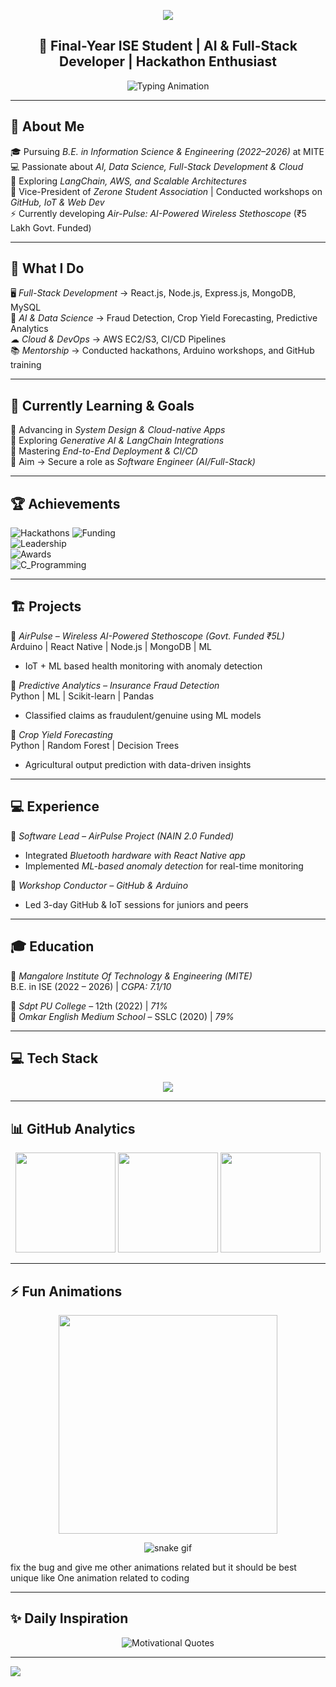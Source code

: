 <!-- 🌟 Super-Modernized GitHub Profile README for Neeraj Shetty -->

<!-- Banner -->
<p align="center">
  <img src="https://capsule-render.vercel.app/api?type=waving&height=250&text=Neeraj%20Shetty&fontAlign=50&fontAlignY=40&color=gradient" />
</p>

<h2 align="center">🚀 Final-Year ISE Student | AI & Full-Stack Developer | Hackathon Enthusiast</h2>

<p align="center">
  <img src="https://readme-typing-svg.herokuapp.com?font=Fira+Code&size=22&duration=3000&pause=1000&color=00F7FF&center=true&vCenter=true&width=650&lines=AI+%26+ML+Developer+🤖;Full-Stack+Developer+💻;Open+Source+Contributor+⚡;Hackathon+Finalist+🏆;Lifelong+Learner+📚" alt="Typing Animation"/>
</p>

---

## 💫 About Me  
🎓 Pursuing *B.E. in Information Science & Engineering (2022–2026)* at MITE  
💻 Passionate about *AI, Data Science, Full-Stack Development & Cloud*  
🌱 Exploring *LangChain, AWS, and Scalable Architectures*  
🤝 Vice-President of *Zerone Student Association* | Conducted workshops on *GitHub, IoT & Web Dev*  
⚡ Currently developing *Air-Pulse: AI-Powered Wireless Stethoscope* (₹5 Lakh Govt. Funded)  

---

## 🚀 What I Do  
🖥 *Full-Stack Development* → React.js, Node.js, Express.js, MongoDB, MySQL  
🤖 *AI & Data Science* → Fraud Detection, Crop Yield Forecasting, Predictive Analytics  
☁ *Cloud & DevOps* → AWS EC2/S3, CI/CD Pipelines  
📚 *Mentorship* → Conducted hackathons, Arduino workshops, and GitHub training  

---

## 🎯 Currently Learning & Goals  
📌 Advancing in *System Design & Cloud-native Apps*  
📌 Exploring *Generative AI & LangChain Integrations*  
📌 Mastering *End-to-End Deployment & CI/CD*  
📌 Aim → Secure a role as *Software Engineer (AI/Full-Stack)*  

---

## 🏆 Achievements  
![Hackathons](https://img.shields.io/badge/Hackathons-Finalist_(SIH_%26_IEEE)-purple)  
![Funding](https://img.shields.io/badge/Project_Funding-₹5_Lakh-green)  
![Leadership](https://img.shields.io/badge/Leadership-VP_Zerone_Association-blue)  
![Awards](https://img.shields.io/badge/Arduino-1st_Place-orange)  
![C_Programming](https://img.shields.io/badge/C_Programming-2nd_Place-yellow)  

---

## 🏗 Projects  

🔹 *AirPulse – Wireless AI-Powered Stethoscope (Govt. Funded ₹5L)*  
Arduino | React Native | Node.js | MongoDB | ML  
- IoT + ML based health monitoring with anomaly detection    

🔹 *Predictive Analytics – Insurance Fraud Detection*  
Python | ML | Scikit-learn | Pandas  
- Classified claims as fraudulent/genuine using ML models  

🔹 *Crop Yield Forecasting*  
Python | Random Forest | Decision Trees  
- Agricultural output prediction with data-driven insights  

---

## 💻 Experience  

🔸 *Software Lead – AirPulse Project (NAIN 2.0 Funded)*  
- Integrated *Bluetooth hardware with React Native app*  
- Implemented *ML-based anomaly detection* for real-time monitoring  

🔸 *Workshop Conductor – GitHub & Arduino*  
- Led 3-day GitHub & IoT sessions for juniors and peers  

---

## 🎓 Education  

📍 *Mangalore Institute Of Technology & Engineering (MITE)*  
B.E. in ISE (2022 – 2026) | *CGPA: 7.1/10*  

📍 *Sdpt PU College* – 12th (2022) | *71%*  
📍 *Omkar English Medium School* – SSLC (2020) | *79%*  

---

## 💻 Tech Stack  
<p align="center">
<img src="https://skillicons.dev/icons?i=python,java,javascript,react,nodejs,express,mongodb,mysql,aws,git,github,html,css,c,cpp,tensorflow,pytorch" />
</p>

---

## 📊 GitHub Analytics  
<p align="center">
  <img src="https://github-readme-stats.vercel.app/api?username=SHETTY-NEERAJ-7&theme=radical&hide_border=false&include_all_commits=true&count_private=true" height="160"/>
  <img src="https://nirzak-streak-stats.vercel.app/?user=SHETTY-NEERAJ-7&theme=radical&hide_border=false" height="160"/>
  <img src="https://github-readme-stats.vercel.app/api/top-langs/?username=SHETTY-NEERAJ-7&theme=radical&hide_border=false&include_all_commits=true&count_private=true&layout=compact" height="160"/>
</p>

---

## ⚡ Fun Animations  
<p align="center">
  <img src="https://media.giphy.com/media/qgQUggAC3Pfv687qPC/giphy.gif" width="350" />
</p>

<p align="center">
  <img src="https://raw.githubusercontent.com/SHETTY-NEERAJ-7/SHETTY-NEERAJ-7/output/github-contribution-grid-snake.svg" alt="snake gif"/>
</p> fix the bug and give me other animations related but it should be best unique like One animation related to coding


---

## ✨ Daily Inspiration  
<p align="center">
  <img src="https://readme-typing-svg.herokuapp.com?font=Fira+Code&size=22&duration=4000&pause=1000&color=F7FF00&center=true&vCenter=true&width=800&lines=“Code+isn’t+just+written,+it’s+crafted.”;“Every+bug+fixed+is+a+step+towards+mastery.”;“Build+projects+that+solve+real+problems.”;“Learning+never+stops+in+tech.”;“Collaboration+fuels+innovation.”" alt="Motivational Quotes"/>
</p>

---

[![](https://visitcount.itsvg.in/api?id=SHETTY-NEERAJ-7&icon=2&color=6)](https://visitcount.itsvg.in)  

<!-- ✨ Crafted with ❤ using GPRM + Resume Integration + Custom Enhancements -->
